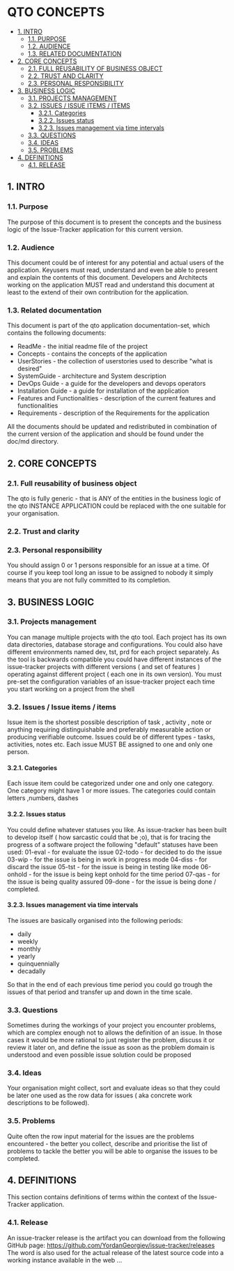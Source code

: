 #  QTO CONCEPTS
* [1. INTRO](#1-intro)
  * [1.1. PURPOSE](#11-purpose)
  * [1.2. AUDIENCE](#12-audience)
  * [1.3. RELATED DOCUMENTATION](#13-related-documentation)
* [2. CORE CONCEPTS](#2-core-concepts)
  * [2.1. FULL REUSABILITY OF BUSINESS OBJECT](#21-full-reusability-of-business-object)
  * [2.2. TRUST AND CLARITY](#22-trust-and-clarity)
  * [2.3. PERSONAL RESPONSIBILITY](#23-personal-responsibility)
* [3. BUSINESS LOGIC](#3-business-logic)
  * [3.1. PROJECTS MANAGEMENT](#31-projects-management)
  * [3.2. ISSUES / ISSUE ITEMS / ITEMS](#32-issues-/-issue-items-/-items)
    * [3.2.1. Categories](#321-categories)
    * [3.2.2. Issues status](#322-issues-status)
    * [3.2.3. Issues management via time intervals](#323-issues-management-via-time-intervals)
  * [3.3. QUESTIONS](#33-questions)
  * [3.4. IDEAS](#34-ideas)
  * [3.5. PROBLEMS](#35-problems)
* [4. DEFINITIONS](#4-definitions)
  * [4.1. RELEASE](#41-release)




    

## 1. INTRO


    

### 1.1. Purpose
The purpose of this document is to present the concepts and the business logic of the Issue-Tracker application for this current version.

    

### 1.2. Audience
This document could be of interest for any potential and actual users of the application. Keyusers must read, understand and even be able to present and explain the contents of this document. 
Developers and Architects working on the application MUST read and understand this document at least to the extend of their own contribution for the application. 

    

### 1.3. Related documentation
This document is part of the qto application documentation-set, which contains the following documents:
 - ReadMe - the initial readme file of the project
 - Concepts - contains the concepts of the application
 - UserStories - the collection of userstories used to describe "what is desired"
 - SystemGuide - architecture and System description
 - DevOps Guide - a guide for the developers and devops operators
 - Installation Guide - a guide for installation of the application
 - Features and Functionalities - description of the current features and functionalities
 - Requirements - description of the Requirements for the application


All the documents should be updated and redistributed in combination of the current version of the application and should be found under the doc/md directory.


    

## 2. CORE CONCEPTS


    

### 2.1. Full reusability of business object
The qto is fully generic - that is ANY of the entities in the business logic of the qto INSTANCE APPLICATION could be replaced with the one suitable for your organisation.

    

### 2.2. Trust and clarity


    

### 2.3. Personal responsibility
You should assign 0 or 1 persons responsible for an issue at a time. Of course if you keep tool long an issue to be assigned to nobody it simply means that you are not fully committed to its completion. 

    

## 3. BUSINESS LOGIC


    

### 3.1. Projects management
You can manage multiple projects with the qto tool. Each project has its own data directories, database storage and configurations. You could also have different environments named dev, tst, prd for each project separately. 
As the tool is backwards compatible you could have different instances of the issue-tracker projects with different versions ( and set of features ) operating against different project ( each one in its own version).
You must pre-set the configuration variables of an issue-tracker project each time you start working on a project from the shell

    

### 3.2. Issues / Issue items / items
Issue item is the shortest possible description of task , activity , note or anything requiring distinguishable and preferably measurable action or producing verifiable outcome.
Issues could be of different types - tasks, activities, notes etc. 
Each issue MUST BE assigned to one and only one person.

    

#### 3.2.1. Categories
Each issue item could be categorized under one and only one category. One category might have 1 or more issues. 
The categories could contain letters ,numbers, dashes

    

#### 3.2.2. Issues status
You could define whatever statuses you like. As issue-tracker has been built to develop itself ( how sarcastic could that be ;o), that is for tracing the progress of a software project the following "default" statuses have been used: 
01-eval - for evaluate the issue
02-todo - for decided to do the issue
03-wip - for the issue is being in work in progress mode
04-diss - for discard the issue
05-tst - for the issue is being in testing like mode
06-onhold - for the issue is being kept onhold for the time period
07-qas - for the issue is being quality assured 
09-done - for the issue is being done / completed. 

    

#### 3.2.3. Issues management via time intervals
The issues are basically organised into the following periods:
 - daily
 - weekly
 - monthly
 - yearly
 - quinquennially
 - decadally

So that in the end of each previous time period you could go trough the issues of that period and transfer up and down in the time scale. 

    

### 3.3. Questions
Sometimes during the workings of your project you encounter problems, which are complex enough not to allows the definition of an issue. In those cases it would be more rational to just register the problem, discuss it or review it later on, and define the issue as soon as the problem domain is understood and even possible issue solution could be proposed

    

### 3.4. Ideas
Your organisation might collect, sort and evaluate ideas so that they could be later one used as the row data for issues ( aka concrete work descriptions to be followed).

    

### 3.5. Problems
Quite often the row input material for the issues are the problems encountered - the better you collect, describe and prioritise the list of problems to tackle the better you will be able to organise the issues to be completed. 

    

## 4. DEFINITIONS
This section contains definitions of terms within the context of the Issue-Tracker application.

    

### 4.1. Release
An issue-tracker release is the artifact you can download from the following GitHub page:
https://github.com/YordanGeorgiev/issue-tracker/releases
The word is also used for the actual release of the latest source code into a working instance available in the web ... 

    

